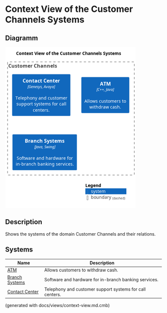# Context View of the Customer Channels Systems

## Diagramm
![Context View of the Customer Channels Systems](../../mybank/customer-channels/context-view.png)

## Description
Shows the systems of the domain Customer Channels and their relations.
## Systems
| Name | Description |
|---|---|
| [ATM](../../mybank/customer-channels/atm.md) | Allows customers to withdraw cash. |
| [Branch Systems](../../mybank/customer-channels/branch-systems.md) | Software and hardware for in-branch banking services. |
| [Contact Center](../../mybank/customer-channels/contact-center-system.md) | Telephony and customer support systems for call centers. |


(generated with docs/views/context-view.md.cmb)
